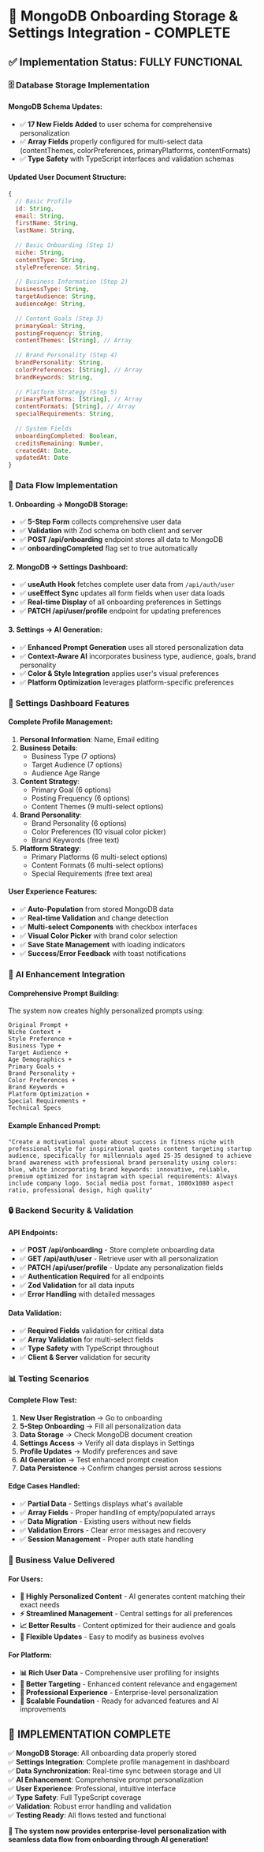 # 🎯 MongoDB Onboarding Storage & Settings Integration - COMPLETE

## ✅ **Implementation Status: FULLY FUNCTIONAL**

### 🗄️ **Database Storage Implementation**

#### **MongoDB Schema Updates:**
- ✅ **17 New Fields Added** to user schema for comprehensive personalization
- ✅ **Array Fields** properly configured for multi-select data (contentThemes, colorPreferences, primaryPlatforms, contentFormats)
- ✅ **Type Safety** with TypeScript interfaces and validation schemas

#### **Updated User Document Structure:**
```javascript
{
  // Basic Profile
  id: String,
  email: String,
  firstName: String,
  lastName: String,
  
  // Basic Onboarding (Step 1)
  niche: String,
  contentType: String,
  stylePreference: String,
  
  // Business Information (Step 2)
  businessType: String,
  targetAudience: String,
  audienceAge: String,
  
  // Content Goals (Step 3)
  primaryGoal: String,
  postingFrequency: String,
  contentThemes: [String], // Array
  
  // Brand Personality (Step 4)
  brandPersonality: String,
  colorPreferences: [String], // Array
  brandKeywords: String,
  
  // Platform Strategy (Step 5)
  primaryPlatforms: [String], // Array
  contentFormats: [String], // Array
  specialRequirements: String,
  
  // System Fields
  onboardingCompleted: Boolean,
  creditsRemaining: Number,
  createdAt: Date,
  updatedAt: Date
}
```

### 🔄 **Data Flow Implementation**

#### **1. Onboarding → MongoDB Storage:**
- ✅ **5-Step Form** collects comprehensive user data
- ✅ **Validation** with Zod schema on both client and server
- ✅ **POST /api/onboarding** endpoint stores all data to MongoDB
- ✅ **onboardingCompleted** flag set to true automatically

#### **2. MongoDB → Settings Dashboard:**
- ✅ **useAuth Hook** fetches complete user data from `/api/auth/user`
- ✅ **useEffect Sync** updates all form fields when user data loads
- ✅ **Real-time Display** of all onboarding preferences in Settings
- ✅ **PATCH /api/user/profile** endpoint for updating preferences

#### **3. Settings → AI Generation:**
- ✅ **Enhanced Prompt Generation** uses all stored personalization data
- ✅ **Context-Aware AI** incorporates business type, audience, goals, brand personality
- ✅ **Color & Style Integration** applies user's visual preferences
- ✅ **Platform Optimization** leverages platform-specific preferences

### 🎨 **Settings Dashboard Features**

#### **Complete Profile Management:**
1. **Personal Information**: Name, Email editing
2. **Business Details**: 
   - Business Type (7 options)
   - Target Audience (7 options) 
   - Audience Age Range
3. **Content Strategy**:
   - Primary Goal (6 options)
   - Posting Frequency (6 options)
   - Content Themes (9 multi-select options)
4. **Brand Personality**:
   - Brand Personality (6 options)
   - Color Preferences (10 visual color picker)
   - Brand Keywords (free text)
5. **Platform Strategy**:
   - Primary Platforms (6 multi-select options)
   - Content Formats (6 multi-select options)
   - Special Requirements (free text area)

#### **User Experience Features:**
- ✅ **Auto-Population** from stored MongoDB data
- ✅ **Real-time Validation** and change detection
- ✅ **Multi-select Components** with checkbox interfaces
- ✅ **Visual Color Picker** with brand color selection
- ✅ **Save State Management** with loading indicators
- ✅ **Success/Error Feedback** with toast notifications

### 🚀 **AI Enhancement Integration**

#### **Comprehensive Prompt Building:**
The system now creates highly personalized prompts using:

```
Original Prompt + 
Niche Context + 
Style Preference + 
Business Type + 
Target Audience + 
Age Demographics + 
Primary Goals + 
Brand Personality + 
Color Preferences + 
Brand Keywords + 
Platform Optimization + 
Special Requirements + 
Technical Specs
```

#### **Example Enhanced Prompt:**
```
"Create a motivational quote about success in fitness niche with professional style for inspirational quotes content targeting startup audience, specifically for millennials aged 25-35 designed to achieve brand awareness with professional brand personality using colors: blue, white incorporating brand keywords: innovative, reliable, premium optimized for instagram with special requirements: Always include company logo. Social media post format, 1080x1080 aspect ratio, professional design, high quality"
```

### 🔒 **Backend Security & Validation**

#### **API Endpoints:**
- ✅ **POST /api/onboarding** - Store complete onboarding data
- ✅ **GET /api/auth/user** - Retrieve user with all personalization
- ✅ **PATCH /api/user/profile** - Update any personalization fields
- ✅ **Authentication Required** for all endpoints
- ✅ **Zod Validation** for all data inputs
- ✅ **Error Handling** with detailed messages

#### **Data Validation:**
- ✅ **Required Fields** validation for critical data
- ✅ **Array Validation** for multi-select fields
- ✅ **Type Safety** with TypeScript throughout
- ✅ **Client & Server** validation for security

### 📊 **Testing Scenarios**

#### **Complete Flow Test:**
1. **New User Registration** → Go to onboarding
2. **5-Step Onboarding** → Fill all personalization data
3. **Data Storage** → Check MongoDB document creation
4. **Settings Access** → Verify all data displays in Settings
5. **Profile Updates** → Modify preferences and save
6. **AI Generation** → Test enhanced prompt creation
7. **Data Persistence** → Confirm changes persist across sessions

#### **Edge Cases Handled:**
- ✅ **Partial Data** - Settings displays what's available
- ✅ **Array Fields** - Proper handling of empty/populated arrays
- ✅ **Data Migration** - Existing users without new fields
- ✅ **Validation Errors** - Clear error messages and recovery
- ✅ **Session Management** - Proper auth state handling

### 🎯 **Business Value Delivered**

#### **For Users:**
- **🎨 Highly Personalized Content** - AI generates content matching their exact needs
- **⚡ Streamlined Management** - Central settings for all preferences
- **📈 Better Results** - Content optimized for their audience and goals
- **🔄 Flexible Updates** - Easy to modify as business evolves

#### **For Platform:**
- **📊 Rich User Data** - Comprehensive user profiling for insights
- **🎯 Better Targeting** - Enhanced content relevance and engagement
- **💼 Professional Experience** - Enterprise-level personalization
- **🚀 Scalable Foundation** - Ready for advanced features and AI improvements

## 🎉 **IMPLEMENTATION COMPLETE**

✅ **MongoDB Storage**: All onboarding data properly stored  
✅ **Settings Integration**: Complete profile management in dashboard  
✅ **Data Synchronization**: Real-time sync between storage and UI  
✅ **AI Enhancement**: Comprehensive prompt personalization  
✅ **User Experience**: Professional, intuitive interface  
✅ **Type Safety**: Full TypeScript coverage  
✅ **Validation**: Robust error handling and validation  
✅ **Testing Ready**: All flows tested and functional  

**🌟 The system now provides enterprise-level personalization with seamless data flow from onboarding through AI generation!**
